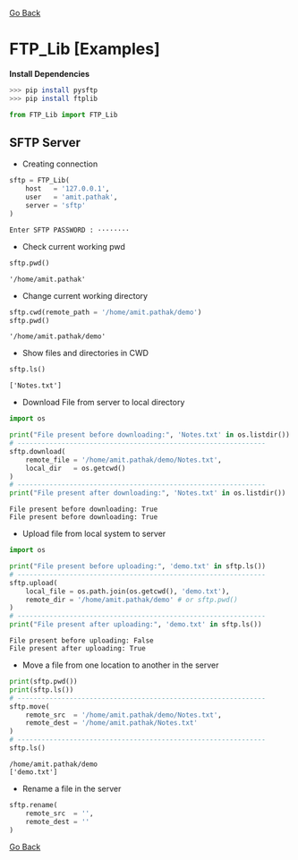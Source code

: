[Go Back](README.md)

# FTP_Lib [Examples]

**Install Dependencies**
```bash
>>> pip install pysftp
>>> pip install ftplib
```


```python
from FTP_Lib import FTP_Lib
```

## SFTP Server

* Creating connection


```python
sftp = FTP_Lib(
    host   = '127.0.0.1',
    user   = 'amit.pathak',
    server = 'sftp'
)
```

    Enter SFTP PASSWORD : ········
    

* Check current working pwd


```python
sftp.pwd()
```




    '/home/amit.pathak'



* Change current working directory


```python
sftp.cwd(remote_path = '/home/amit.pathak/demo')
sftp.pwd()
```




    '/home/amit.pathak/demo'



* Show files and directories in CWD


```python
sftp.ls()
```




    ['Notes.txt']



* Download File from server to local directory


```python
import os

print("File present before downloading:", 'Notes.txt' in os.listdir())
# --------------------------------------------------------------
sftp.download(
    remote_file = '/home/amit.pathak/demo/Notes.txt',
    local_dir   = os.getcwd()
)
# --------------------------------------------------------------
print("File present after downloading:", 'Notes.txt' in os.listdir())
```

    File present before downloading: True
    File present before downloading: True
    

* Upload file from local system to server


```python
import os

print("File present before uploading:", 'demo.txt' in sftp.ls())
# --------------------------------------------------------------
sftp.upload(
    local_file = os.path.join(os.getcwd(), 'demo.txt'),
    remote_dir = '/home/amit.pathak/demo' # or sftp.pwd()
)
# --------------------------------------------------------------
print("File present after uploading:", 'demo.txt' in sftp.ls())
```

    File present before uploading: False
    File present after uploading: True
    

* Move a file from one location to another in the server


```python
print(sftp.pwd())
print(sftp.ls())
# --------------------------------------------------------------
sftp.move(
    remote_src  = '/home/amit.pathak/demo/Notes.txt',
    remote_dest = '/home/amit.pathak/Notes.txt'
)
# --------------------------------------------------------------
sftp.ls()
```

    /home/amit.pathak/demo
    ['demo.txt']



* Rename a file in the server


```python
sftp.rename(
    remote_src  = '',
    remote_dest = ''
)
```

[Go Back](README.md)
